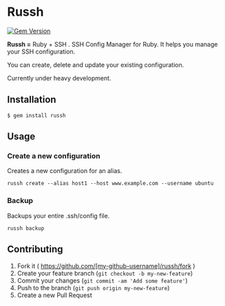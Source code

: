 # Russh

[![Gem Version](https://badge.fury.io/rb/russh.svg)](http://badge.fury.io/rb/russh)

**Russh =** Ruby + SSH . SSH Config Manager for Ruby. It helps you manage your SSH configuration.

You can create, delete and update your existing configuration.

Currently under heavy development.

## Installation

    $ gem install russh

## Usage

### Create a new configuration

Creates a new configuration for an alias.

    russh create --alias host1 --host www.example.com --username ubuntu

### Backup

Backups your entire .ssh/config file.

    russh backup

## Contributing

1. Fork it ( https://github.com/[my-github-username]/russh/fork )
2. Create your feature branch (`git checkout -b my-new-feature`)
3. Commit your changes (`git commit -am 'Add some feature'`)
4. Push to the branch (`git push origin my-new-feature`)
5. Create a new Pull Request
